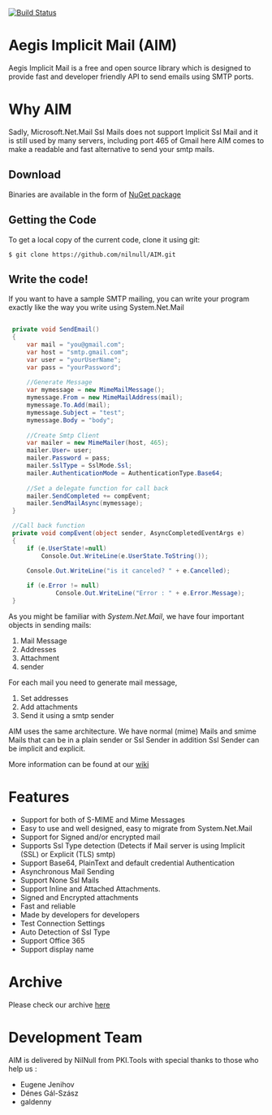 [![Build Status](https://travis-ci.org/nilnull/AIM.svg?branch=master)](https://travis-ci.org/nilnull/AIM)

# Aegis Implicit Mail (AIM)
Aegis Implicit Mail is a free and open source library which is designed to provide fast and developer friendly API to send emails using SMTP ports. 



# Why AIM
Sadly, Microsoft.Net.Mail Ssl Mails does not support Implicit Ssl Mail and it is still used by many servers, including port 465 of Gmail here AIM comes to make a readable and fast alternative to send your smtp mails.

## Download
Binaries are available in the form of [NuGet package](https://www.nuget.org/packages/AIM)

Getting the Code
----------------
To get a local copy of the current code, clone it using git:
```
$ git clone https://github.com/nilnull/AIM.git
``` 

Write the code!
---------------


If you want to have a sample SMTP mailing, you can write your program exactly like the way you write using 
System.Net.Mail
   ```csharp

    private void SendEmail()
    {
        var mail = "you@gmail.com";
        var host = "smtp.gmail.com";
        var user = "yourUserName";
        var pass = "yourPassword";
        
        //Generate Message 
        var mymessage = new MimeMailMessage();
        mymessage.From = new MimeMailAddress(mail);
        mymessage.To.Add(mail);
        mymessage.Subject = "test";
        mymessage.Body = "body";
        
        //Create Smtp Client
        var mailer = new MimeMailer(host, 465);
        mailer.User= user;
        mailer.Password = pass;
        mailer.SslType = SslMode.Ssl;
        mailer.AuthenticationMode = AuthenticationType.Base64;
        
        //Set a delegate function for call back
        mailer.SendCompleted += compEvent;
        mailer.SendMailAsync(mymessage);
    }

    //Call back function
    private void compEvent(object sender, AsyncCompletedEventArgs e)
    {
        if (e.UserState!=null)
            Console.Out.WriteLine(e.UserState.ToString());
        
        Console.Out.WriteLine("is it canceled? " + e.Cancelled);

        if (e.Error != null)
                Console.Out.WriteLine("Error : " + e.Error.Message);
    }
```



As you might be familiar with _System.Net.Mail_, we have four important objects in sending mails: 
1. Mail Message
2. Addresses
3. Attachment 
4. sender

For each mail you need to generate mail message, 
1. Set addresses 
2. Add attachments 
3. Send it using a smtp sender

AIM uses the same architecture. We have normal (mime) Mails and smime Mails that can be in a plain sender or Ssl Sender in addition Ssl Sender can be implicit and explicit.

More information can be found at our [wiki](https://sourceforge.net/p/netimplicitssl/wiki/Home/)

# Features 
* Support for both of S-MIME and Mime Messages
* Easy to use and well designed, easy to migrate from System.Net.Mail
* Support for Signed and/or encrypted mail
* Supports Ssl Type detection (Detects if Mail server is using Implicit (SSL) or Explicit (TLS) smtp)
* Support Base64, PlainText and default credential Authentication
* Asynchronous Mail Sending
* Support None Ssl Mails
* Support Inline and Attached Attachments.
* Signed and Encrypted attachments
* Fast and reliable
* Made by developers for developers
* Test Connection Settings
* Auto Detection of Ssl Type
* Support Office 365
* Support display name

# Archive
Please check our archive [here](https://sourceforge.net/projects/netimplicitssl/) 


# Development Team
AIM is delivered by NilNull from PKI.Tools with special thanks to those who help us :
* Eugene Jenihov
* Dénes Gál-Szász
* galdenny

